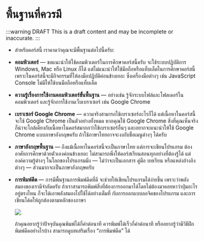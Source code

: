 # พื้นฐานที่ควรมี

:::warning DRAFT
This is a draft content and may be incomplete or inaccurate.
:::

- สำหรับคอร์สนี้ เราคาดว่าคุณจะมีพื้นฐานต่อไปนี้ครับ:

- **คอมพิวเตอร์** — ขอแนะนำให้ใช้คอมพิวเตอร์ในการศึกษาคอร์สนี้ครับ
  จะใช้ระบบปฏิบัติการ Windows, Mac หรือ Linux ก็ได้
  แต่ไม่แนะนำให้ใช้มือถือหรือแท็บเล็ตในการศึกษาคอร์สนี้
  เพราะในคอร์สนี้จะมีกิจกรรมที่ให้ลงมือปฏิบัติค่อนข้างเยอะ
  ซึ่งเครื่องมือต่างๆ เช่น JavaScript Console ไม่มีให้ใช้บนมือถือหรือแท็บเล็ต

- **ความรู้เรื่องการใช้งานคอมพิวเตอร์ขั้นพื้นฐาน** — อย่างเช่น
  รู้จักระบบไฟล์และโฟลเดอร์ในคอมพิวเตอร์
  และรู้จักการใช้งานเว็บเบราเซอร์ เช่น Google Chrome

- **เบราเซอร์ Google Chrome** — ความจริงสามารถใช้เบราเซอร์อะไรก็ได้
  แต่เนื้อหาในคอร์สนี้จะใช้ Google Chrome เป็นตัวอย่างทั้งหมด
  หากคุณใช้ Google Chrome สิ่งที่คุณเห็นจริงก็น่าจะใกล้เคียงกับเนื้อหาในคอร์สมากกว่าใช้เบราเซอร์อื่นๆ
  และอยากจะแนะนำให้ใช้ Google Chrome แบบภาษาอังกฤษครับ
  ถ้าใช้ภาษาไทยอาจจะงงกับชื่อเมนูต่างๆ ได้ครับ

- **ภาษาอังกฤษพื้นฐาน** — ถึงแม้เนื้อหาในคอร์สนี้จะเป็นภาษาไทย
  แต่การจะเขียนโปรแกรม ต้องอาศัยการศึกษาด้วยตัวเองค่อนข้างเยอะ ไม่สามารถพึ่งให้คอร์สเรียนสอนทุกอย่างที่ต้องรู้ได้
  แต่องค์ความรู้ต่างๆ ในโลกของโปรแกรมมิ่ง — ไม่ว่าจะเป็นเอกสาร คู่มือ บทเรียน หรือแหล่งอ้างอิงต่างๆ — ส่วนมากจะเป็นภาษาอังกฤษครับ

- **การพิมพ์ดีด** — การมีพื้นฐานการพิมพ์ดีดที่ดี จะช่วยให้เขียนโปรแกรมได้ง่ายขึ้น
  เพราะว่าพลังสมองของเรามีจำกัดครับ
  ถ้าเราสามารถพิมพ์สิ่งที่ต้องการออกมาได้โดยไม่ต้องมาคอยหาว่าปุ่มอะไรอยู่ตรงไหน
  ก็จะได้เอาพลังสมองไปใช้ได้อย่างเต็มที่ กับการออกแบบลอจิคของโปรแกรม และการเขียนโค้ดให้ถูกต้องตามหลักของภาษา

  ![](https://im.dt.in.th/ipfs/bafybeictarquxfk4bmwkegr2m2cxtnd2cisnwbypddl2l7pvp5e3ldq6s4/image.webp)

  ถ้าคุณอยากรู้ว่าปัจจุบันคุณพิมพ์ได้กี่คำต่อนาที ควรพิมพ์ได้เร็วกี่คำต่อนาที หรืออยากรู้ว่ามีวิธีฝึกพิมพ์ดีดอย่างไรบ้าง สามารถดูบทเสริมเรื่อง “การพิมพ์ดีด” ได้
